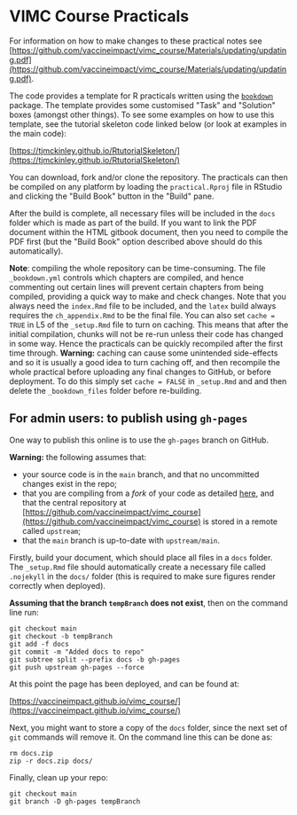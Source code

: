 # VIMC Course Practicals

For information on how to make changes to these practical notes see [https://github.com/vaccineimpact/vimc_course/Materials/updating/updating.pdf](https://github.com/vaccineimpact/vimc_course/Materials/updating/updating.pdf).

The code provides a template for R practicals written using the [`bookdown`](https://bookdown.org/) package. The template provides some customised "Task" and "Solution" boxes (amongst other things). To see some examples on how to use this template, see the tutorial skeleton code linked below (or look at examples in the main code):

[https://tjmckinley.github.io/RtutorialSkeleton/](https://tjmckinley.github.io/RtutorialSkeleton/)

You can download, fork and/or clone the repository. The practicals can then be compiled on any platform by loading the `practical.Rproj` file in RStudio and clicking the "Build Book" button in the "Build" pane.

After the build is complete, all necessary files will be included in the `docs` folder which is made as part of the build. If you want to link the PDF document within the HTML gitbook document, then you need to compile the PDF first (but the "Build Book" option described above should do this automatically).

**Note**: compiling the whole repository can be time-consuming. The file `_bookdown.yml` controls which chapters are compiled, and hence commenting out certain lines will prevent certain chapters from being compiled, providing a quick way to make and check changes. Note that you always need the `index.Rmd` file to be included, and the `latex` build always requires the `ch_appendix.Rmd` to be the final file. You can also set `cache = TRUE` in L5 of the `_setup.Rmd` file to turn on caching. This means that after the initial compilation, chunks will not be re-run unless their code has changed in some way. Hence the practicals can be quickly recompiled after the first time through. **Warning:** caching can cause some unintended side-effects and so it is usually a good idea to turn caching off, and then recompile the whole practical before uploading any final changes to GitHub, or before deployment. To do this simply set `cache = FALSE` in `_setup.Rmd` and and then delete the `_bookdown_files` folder before re-building.

## For admin users: to publish using `gh-pages`

One way to publish this online is to use the `gh-pages` branch on GitHub. 

**Warning:** the following assumes that:

* your source code is in the `main` branch, and that no uncommitted changes exist in the repo;
* that you are compiling from a *fork* of your code as detailed [here](https://github.com/vaccineimpact/vimc_course/Materials/updating/updating.pdf), and that the central repository at [https://github.com/vaccineimpact/vimc_course](https://github.com/vaccineimpact/vimc_course) is stored in a remote called `upstream`;
* that the `main` branch is up-to-date with `upstream/main`.

Firstly, build your document, which should place all files in a `docs` folder. The `_setup.Rmd` file should automatically create a necessary file called `.nojekyll` in the `docs/` folder (this is required to make sure figures render correctly when deployed).

**Assuming that the branch `tempBranch` does not exist**, then on the command line run:

```
git checkout main
git checkout -b tempBranch
git add -f docs
git commit -m "Added docs to repo"
git subtree split --prefix docs -b gh-pages
git push upstream gh-pages --force
```

At this point the page has been deployed, and can be found at:

[https://vaccineimpact.github.io/vimc_course/](https://vaccineimpact.github.io/vimc_course/)

Next, you might want to store a copy of the `docs` folder, since the next set of `git` commands will remove it. On the command line this can be done as:

```
rm docs.zip
zip -r docs.zip docs/
```

Finally, clean up your repo:

```
git checkout main
git branch -D gh-pages tempBranch
```
